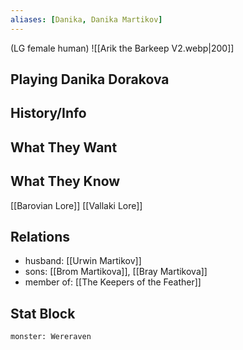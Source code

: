```yaml
---
aliases: [Danika, Danika Martikov]
---
```

(LG female human)
![[Arik the Barkeep V2.webp|200]]
## Playing Danika Dorakova

## History/Info

## What They Want

## What They Know
[[Barovian Lore]]
[[Vallaki Lore]]

## Relations
- husband: [[Urwin Martikov]]
- sons: [[Brom Martikova]], [[Bray Martikova]]
- member of: [[The Keepers of the Feather]]

## Stat Block

```statblock
monster: Wereraven
```

```dataviewjs
```
